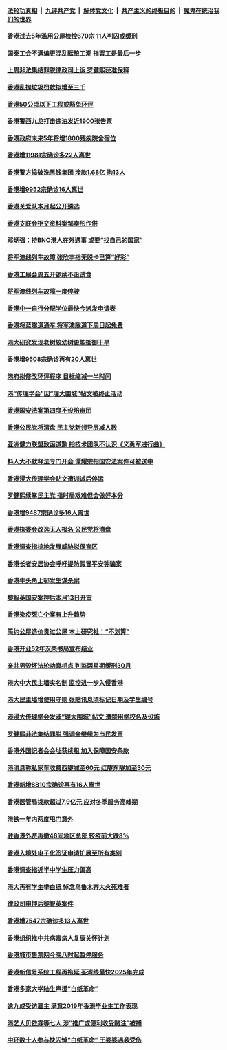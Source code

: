 ####  [法轮功真相](../../../../basic/blob/master/README.md?t=12081231) &nbsp;|&nbsp; [九评共产党](../../../../9ping.md/blob/master/README.md?t=12081231) &nbsp;|&nbsp; [解体党文化](../../../../jtdwh.md/blob/master/README.md?t=12081231)  &nbsp;|&nbsp; [共产主义的终极目的](../../../../gczydzjmd.md/blob/master/README.md?t=12081231) &nbsp;|&nbsp; [魔鬼在统治我们的世界](../../../../mgztzwmdsj.md/blob/master/README.md?t=12081231) 

#### [香港过去5年滥用公屋检控670宗 11人判囚或缓刑](../pages/nsc415/n13880522.md?t=12081231) 

#### [国泰工会不满编更混乱酝酿工潮 指罢工是最后一步](../pages/nsc415/n13880517.md?t=12081231) 

#### [上周非法集结罪脱律政司上诉 罗健熙获准保释](../pages/nsc415/n13880512.md?t=12081231) 

#### [香港乱抛垃圾罚款拟增至三千](../pages/nsc415/n13880498.md?t=12081231) 

#### [香港50公顷以下工程或豁免环评](../pages/nsc415/n13880483.md?t=12081231) 

#### [香港警西九龙打击违泊发近1900张告票](../pages/nsc415/n13880477.md?t=12081231) 

#### [香港政府未来5年将增1800残疾院舍宿位](../pages/nsc415/n13880473.md?t=12081231) 

#### [香港增11981宗确诊多22人离世](../pages/nsc415/n13880439.md?t=12081231) 

#### [香港警方捣破洗黑钱集团 涉款1.68亿 拘13人](../pages/nsc415/n13879777.md?t=12081231) 

#### [香港增9952宗确诊16人离世](../pages/nsc415/n13879775.md?t=12081231) 

#### [香港关爱队本月起公开遴选](../pages/nsc415/n13879772.md?t=12081231) 

#### [香港支联会拒交资料案邹幸彤作供](../pages/nsc415/n13879761.md?t=12081231) 

#### [邓炳强：持BNO港人在外遇事 或要“找自己的国家”](../pages/nsc415/n13879758.md?t=12081231) 

#### [将军澳线列车故障 张欣宇指无脱卡已算“好彩”](../pages/nsc415/n13879753.md?t=12081231) 

#### [香港工展会周五开锣续不设试食](../pages/nsc415/n13879735.md?t=12081231) 

#### [将军澳线列车故障一度停驶](../pages/nsc415/n13879169.md?t=12081231) 

#### [香港中一自行分配学位最快今派发申请表](../pages/nsc415/n13879167.md?t=12081231) 

#### [香港将蓝隧道通车 将军澳隧道下周日起免费](../pages/nsc415/n13879155.md?t=12081231) 

#### [港大研究发现老树较幼树更能抵御干旱](../pages/nsc415/n13879147.md?t=12081231) 

#### [香港增9508宗确诊再有20人离世](../pages/nsc415/n13879140.md?t=12081231) 

#### [港府拟修改环评程序 目标缩减一半时间](../pages/nsc415/n13879135.md?t=12081231) 

#### [港“传理学会”因“理大围城”帖文被终止活动](../pages/nsc415/n13878891.md?t=12081231) 

#### [香港国安法案第四度不设陪审团](../pages/nsc415/n13878881.md?t=12081231) 

#### [香港公民党将清盘 民主党新领导层减人数](../pages/nsc415/n13878868.md?t=12081231) 

#### [亚洲健力联盟致函道歉 指技术团队不认识《义勇军进行曲》](../pages/nsc415/n13878636.md?t=12081231) 

#### [料人大不就释法专门开会 谭耀宗指国安法案件可被送中](../pages/nsc415/n13878634.md?t=12081231) 

#### [香港浸大传理学会贴文遭训诫后停运](../pages/nsc415/n13878631.md?t=12081231) 

#### [罗健熙续掌民主党 指时局艰难但会做好本分](../pages/nsc415/n13878625.md?t=12081231) 

#### [香港增9487宗确诊多16人离世](../pages/nsc415/n13878611.md?t=12081231) 

#### [香港执委会改选无人报名 公民党将清盘](../pages/nsc415/n13878598.md?t=12081231) 

#### [香港调查指棕地发展威胁拟保育区](../pages/nsc415/n13878581.md?t=12081231) 

#### [香港长者安居协会呼吁提防假冒平安钟骗案](../pages/nsc415/n13877076.md?t=12081231) 

#### [香港牛头角上邨发生谋杀案](../pages/nsc415/n13877069.md?t=12081231) 

#### [黎智英国安案押后本月13日开审](../pages/nsc415/n13877059.md?t=12081231) 

#### [香港染疫死亡个案有上升趋势](../pages/nsc415/n13877056.md?t=12081231) 

#### [简约公屋造价贵过公屋 本土研究社：“不划算”](../pages/nsc415/n13877050.md?t=12081231) 

#### [香港开业52年汉荣书局宣布结业](../pages/nsc415/n13877048.md?t=12081231) 

#### [亲共男毁坏法轮功真相点 判监两星期缓刑30月](../pages/nsc415/n13877030.md?t=12081231) 

#### [港大中大民主墙实名制 监控进一步入侵香港](../pages/nsc415/n13876428.md?t=12081231) 

#### [港大民主墙增使用守则 张贴讯息须标记日期及学生编号](../pages/nsc415/n13876414.md?t=12081231) 

#### [港浸大传理学会发涉“理大围城”帖文 遭禁用学校名及设施](../pages/nsc415/n13876405.md?t=12081231) 

#### [罗健熙非法集结罪脱 强调会继续为市民发声](../pages/nsc415/n13876396.md?t=12081231) 

#### [香港外国记者会会址获续租 加入保障国安条款](../pages/nsc415/n13876392.md?t=12081231) 

#### [港消息称私家车收费西隧减至60元 红隧东隧加至30元](../pages/nsc415/n13876387.md?t=12081231) 

#### [香港新增8810宗确诊再有16人离世](../pages/nsc415/n13876372.md?t=12081231) 

#### [香港医管局拨款超过7.9亿元 应对冬季服务高峰期](../pages/nsc415/n13876370.md?t=12081231) 

#### [港铁一年内两度甩门意外](../pages/nsc415/n13876365.md?t=12081231) 

#### [驻香港外资再撤46间地区总部 较疫前大跌8%](../pages/nsc415/n13875261.md?t=12081231) 

#### [香港入境处电子化签证申请扩展至所有类别](../pages/nsc415/n13875735.md?t=12081231) 

#### [香港调查指近半中学生压力偏高](../pages/nsc415/n13875726.md?t=12081231) 

#### [港大再有学生举白纸 悼念乌鲁木齐大火死难者](../pages/nsc415/n13875718.md?t=12081231) 

#### [律政司申押后黎智英案件](../pages/nsc415/n13875693.md?t=12081231) 

#### [香港增7547宗确诊多13人离世](../pages/nsc415/n13875689.md?t=12081231) 

#### [香港组织推中共病毒病人复康关怀计划](../pages/nsc415/n13875673.md?t=12081231) 

#### [香港城市售票网今晚八时起暂停服务](../pages/nsc415/n13875669.md?t=12081231) 

#### [香港新信号系统工程再拖延 荃湾线最快2025年完成](../pages/nsc415/n13875663.md?t=12081231) 

#### [香港多家大学陆生声援“白纸革命”](../pages/nsc415/n13875553.md?t=12081231) 

#### [逾九成受访雇主 满意2019年香港毕业生工作表现](../pages/nsc415/n13875019.md?t=12081231) 

#### [港艺人贝依霖等七人 涉“推广或便利收受赌注”被捕](../pages/nsc415/n13875008.md?t=12081231) 

#### [中环数十人参与快闪悼“白纸革命” 王婆婆遇袭受伤](../pages/nsc415/n13875000.md?t=12081231) 

